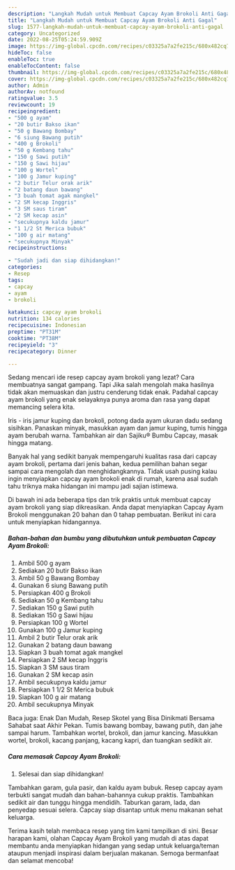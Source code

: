 ```yaml
---
description: "Langkah Mudah untuk Membuat Capcay Ayam Brokoli Anti Gagal"
title: "Langkah Mudah untuk Membuat Capcay Ayam Brokoli Anti Gagal"
slug: 1577-langkah-mudah-untuk-membuat-capcay-ayam-brokoli-anti-gagal
category: Uncategorized
date: 2022-08-25T05:24:59.909Z
image: https://img-global.cpcdn.com/recipes/c03325a7a2fe215c/680x482cq70/capcay-ayam-brokoli-foto-resep-utama.jpg
hideToc: false
enableToc: true
enableTocContent: false
thumbnail: https://img-global.cpcdn.com/recipes/c03325a7a2fe215c/680x482cq70/capcay-ayam-brokoli-foto-resep-utama.jpg
cover: https://img-global.cpcdn.com/recipes/c03325a7a2fe215c/680x482cq70/capcay-ayam-brokoli-foto-resep-utama.jpg
author: Admin
authorAv: notfound
ratingvalue: 3.5
reviewcount: 19
recipeingredient:
- "500 g ayam"
- "20 butir Bakso ikan"
- "50 g Bawang Bombay"
- "6 siung Bawang putih"
- "400 g Brokoli"
- "50 g Kembang tahu"
- "150 g Sawi putih"
- "150 g Sawi hijau"
- "100 g Wortel"
- "100 g Jamur kuping"
- "2 butir Telur orak arik"
- "2 batang daun bawang"
- "3 buah tomat agak mangkel"
- "2 SM kecap Inggris"
- "3 SM saus tiram"
- "2 SM kecap asin"
- "secukupnya kaldu jamur"
- "1 1/2 St Merica bubuk"
- "100 g air matang"
- "secukupnya Minyak"
recipeinstructions:

- "Sudah jadi dan siap dihidangkan!"
categories:
- Resep
tags:
- capcay
- ayam
- brokoli

katakunci: capcay ayam brokoli 
nutrition: 134 calories
recipecuisine: Indonesian
preptime: "PT31M"
cooktime: "PT38M"
recipeyield: "3"
recipecategory: Dinner

---
```



Sedang mencari ide resep capcay ayam brokoli yang lezat? Cara membuatnya sangat gampang. Tapi Jika salah mengolah maka hasilnya tidak akan memuaskan dan justru cenderung tidak enak. Padahal capcay ayam brokoli yang enak selayaknya punya aroma dan rasa yang dapat memancing selera kita.


Iris - iris jamur kuping dan brokoli, potong dada ayam ukuran dadu sedang sisihkan. Panaskan minyak, masukkan ayam dan jamur kuping, tumis hingga ayam berubah warna. Tambahkan air dan Sajiku® Bumbu Capcay, masak hingga matang.

Banyak hal yang sedikit banyak mempengaruhi kualitas rasa dari capcay ayam brokoli, pertama dari jenis bahan, kedua pemilihan bahan segar sampai cara mengolah dan menghidangkannya. Tidak usah pusing kalau ingin menyiapkan capcay ayam brokoli enak di rumah, karena asal sudah tahu triknya maka hidangan ini mampu jadi sajian istimewa.


Di bawah ini ada beberapa tips dan trik praktis untuk membuat capcay ayam brokoli yang siap dikreasikan. Anda dapat menyiapkan Capcay Ayam Brokoli menggunakan 20 bahan dan 0 tahap pembuatan. Berikut ini cara untuk menyiapkan hidangannya.

<!--inarticleads1-->

##### Bahan-bahan dan bumbu yang dibutuhkan untuk pembuatan Capcay Ayam Brokoli:

1. Ambil 500 g ayam
1. Sediakan 20 butir Bakso ikan
1. Ambil 50 g Bawang Bombay
1. Gunakan 6 siung Bawang putih
1. Persiapkan 400 g Brokoli
1. Sediakan 50 g Kembang tahu
1. Sediakan 150 g Sawi putih
1. Sediakan 150 g Sawi hijau
1. Persiapkan 100 g Wortel
1. Gunakan 100 g Jamur kuping
1. Ambil 2 butir Telur orak arik
1. Gunakan 2 batang daun bawang
1. Siapkan 3 buah tomat agak mangkel
1. Persiapkan 2 SM kecap Inggris
1. Siapkan 3 SM saus tiram
1. Gunakan 2 SM kecap asin
1. Ambil secukupnya kaldu jamur
1. Persiapkan 1 1/2 St Merica bubuk
1. Siapkan 100 g air matang
1. Ambil secukupnya Minyak


Baca juga: Enak Dan Mudah, Resep Skotel yang Bisa Dinikmati Bersama Sahabat saat Akhir Pekan. Tumis bawang bombay, bawang putih, dan jahe sampai harum. Tambahkan wortel, brokoli, dan jamur kancing. Masukkan wortel, brokoli, kacang panjang, kacang kapri, dan tuangkan sedikit air. 

<!--inarticleads2-->

##### Cara memasak Capcay Ayam Brokoli:


1. Selesai dan siap dihidangkan!

Tambahkan garam, gula pasir, dan kaldu ayam bubuk. Resep capcay ayam terbukti sangat mudah dan bahan-bahannya cukup praktis. Tambahkan sedikit air dan tunggu hingga mendidih. Taburkan garam, lada, dan penyedap sesuai selera. Capcay siap disantap untuk menu makanan sehat keluarga. 

Terima kasih telah membaca resep yang tim kami tampilkan di sini. Besar harapan kami, olahan Capcay Ayam Brokoli yang mudah di atas dapat membantu anda menyiapkan hidangan yang sedap untuk keluarga/teman ataupun menjadi inspirasi dalam berjualan makanan. Semoga bermanfaat dan selamat mencoba!
